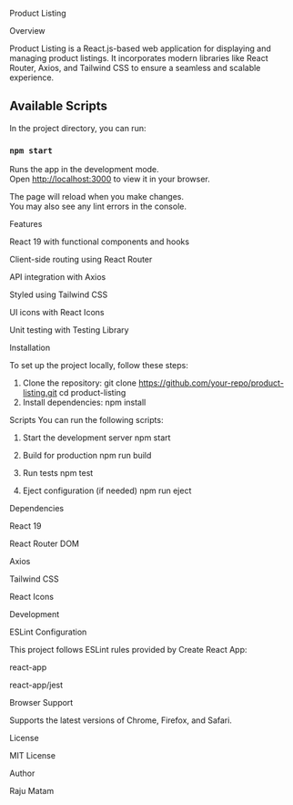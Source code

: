 Product Listing

Overview

Product Listing is a React.js-based web application for displaying and managing product listings. It incorporates modern libraries like React Router, Axios, and Tailwind CSS to ensure a seamless and scalable experience.

## Available Scripts

In the project directory, you can run:

### `npm start`

Runs the app in the development mode.\
Open [http://localhost:3000](http://localhost:3000) to view it in your browser.

The page will reload when you make changes.\
You may also see any lint errors in the console.

Features

React 19 with functional components and hooks

Client-side routing using React Router

API integration with Axios

Styled using Tailwind CSS

UI icons with React Icons

Unit testing with Testing Library

Installation

To set up the project locally, follow these steps:
1. Clone the repository:
   git clone https://github.com/your-repo/product-listing.git
   cd product-listing
2. Install dependencies:
   npm install

Scripts
You can run the following scripts:

1. Start the development server
  npm start

2. Build for production
   npm run build

3. Run tests
   npm test

4. Eject configuration (if needed)
   npm run eject

Dependencies

React 19

React Router DOM

Axios

Tailwind CSS

React Icons

Development

ESLint Configuration

This project follows ESLint rules provided by Create React App:

react-app

react-app/jest

Browser Support

Supports the latest versions of Chrome, Firefox, and Safari.

License

MIT License

Author

Raju Matam


    


